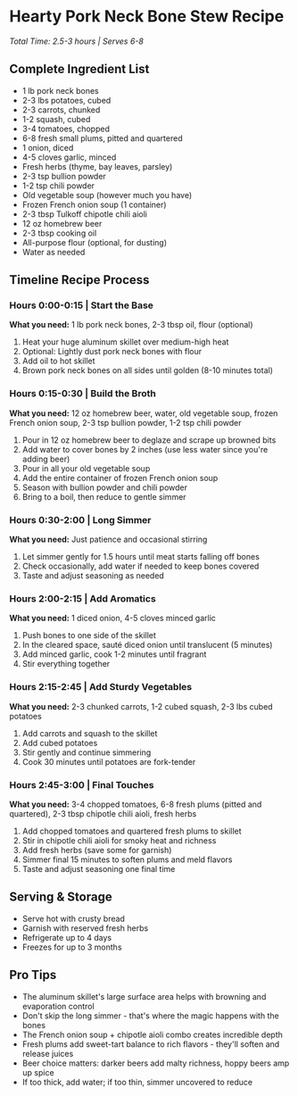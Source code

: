 # Hearty Pork Neck Bone Stew Recipe
*Total Time: 2.5-3 hours | Serves 6-8*

## Complete Ingredient List
- 1 lb pork neck bones
- 2-3 lbs potatoes, cubed
- 2-3 carrots, chunked
- 1-2 squash, cubed
- 3-4 tomatoes, chopped
- 6-8 fresh small plums, pitted and quartered
- 1 onion, diced
- 4-5 cloves garlic, minced
- Fresh herbs (thyme, bay leaves, parsley)
- 2-3 tsp bullion powder
- 1-2 tsp chili powder
- Old vegetable soup (however much you have)
- Frozen French onion soup (1 container)
- 2-3 tbsp Tulkoff chipotle chili aioli
- 12 oz homebrew beer
- 2-3 tbsp cooking oil
- All-purpose flour (optional, for dusting)
- Water as needed

## Timeline Recipe Process

### Hours 0:00-0:15 | Start the Base
**What you need:** 1 lb pork neck bones, 2-3 tbsp oil, flour (optional)
1. Heat your huge aluminum skillet over medium-high heat
2. Optional: Lightly dust pork neck bones with flour
3. Add oil to hot skillet
4. Brown pork neck bones on all sides until golden (8-10 minutes total)

### Hours 0:15-0:30 | Build the Broth
**What you need:** 12 oz homebrew beer, water, old vegetable soup, frozen French onion soup, 2-3 tsp bullion powder, 1-2 tsp chili powder
1. Pour in 12 oz homebrew beer to deglaze and scrape up browned bits
2. Add water to cover bones by 2 inches (use less water since you're adding beer)
3. Pour in all your old vegetable soup
4. Add the entire container of frozen French onion soup
5. Season with bullion powder and chili powder
6. Bring to a boil, then reduce to gentle simmer

### Hours 0:30-2:00 | Long Simmer
**What you need:** Just patience and occasional stirring
1. Let simmer gently for 1.5 hours until meat starts falling off bones
2. Check occasionally, add water if needed to keep bones covered
3. Taste and adjust seasoning as needed

### Hours 2:00-2:15 | Add Aromatics
**What you need:** 1 diced onion, 4-5 cloves minced garlic
1. Push bones to one side of the skillet
2. In the cleared space, sauté diced onion until translucent (5 minutes)
3. Add minced garlic, cook 1-2 minutes until fragrant
4. Stir everything together

### Hours 2:15-2:45 | Add Sturdy Vegetables
**What you need:** 2-3 chunked carrots, 1-2 cubed squash, 2-3 lbs cubed potatoes
1. Add carrots and squash to the skillet
2. Add cubed potatoes
3. Stir gently and continue simmering
4. Cook 30 minutes until potatoes are fork-tender

### Hours 2:45-3:00 | Final Touches
**What you need:** 3-4 chopped tomatoes, 6-8 fresh plums (pitted and quartered), 2-3 tbsp chipotle chili aioli, fresh herbs
1. Add chopped tomatoes and quartered fresh plums to skillet
2. Stir in chipotle chili aioli for smoky heat and richness
3. Add fresh herbs (save some for garnish)
4. Simmer final 15 minutes to soften plums and meld flavors
5. Taste and adjust seasoning one final time

## Serving & Storage
- Serve hot with crusty bread
- Garnish with reserved fresh herbs
- Refrigerate up to 4 days
- Freezes for up to 3 months

## Pro Tips
- The aluminum skillet's large surface area helps with browning and evaporation control
- Don't skip the long simmer - that's where the magic happens with the bones
- The French onion soup + chipotle aioli combo creates incredible depth
- Fresh plums add sweet-tart balance to rich flavors - they'll soften and release juices
- Beer choice matters: darker beers add malty richness, hoppy beers amp up spice
- If too thick, add water; if too thin, simmer uncovered to reduce